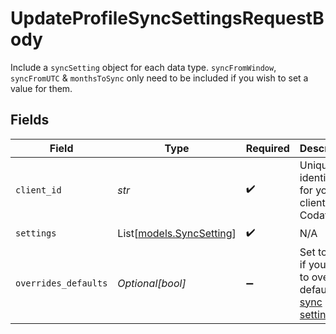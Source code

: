 # UpdateProfileSyncSettingsRequestBody

Include a `syncSetting` object for each data type.
`syncFromWindow`, `syncFromUTC` & `monthsToSync` only need to be included if you wish to set a value for them.


## Fields

| Field                                                                                                                       | Type                                                                                                                        | Required                                                                                                                    | Description                                                                                                                 |
| --------------------------------------------------------------------------------------------------------------------------- | --------------------------------------------------------------------------------------------------------------------------- | --------------------------------------------------------------------------------------------------------------------------- | --------------------------------------------------------------------------------------------------------------------------- |
| `client_id`                                                                                                                 | *str*                                                                                                                       | :heavy_check_mark:                                                                                                          | Unique identifier for your client in Codat.                                                                                 |
| `settings`                                                                                                                  | List[[models.SyncSetting](../models/syncsetting.md)]                                                                        | :heavy_check_mark:                                                                                                          | N/A                                                                                                                         |
| `overrides_defaults`                                                                                                        | *Optional[bool]*                                                                                                            | :heavy_minus_sign:                                                                                                          | Set to `True` if you want to override default [sync settings](https://docs.codat.io/knowledge-base/advanced-sync-settings). |